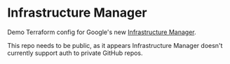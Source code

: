 # Infrastructure Manager

Demo Terraform config for Google's new [Infrastructure Manager](https://cloud.google.com/infrastructure-manager/docs).

This repo needs to be public, as it appears Infrastructure Manager doesn't currently support auth to private GitHub repos.